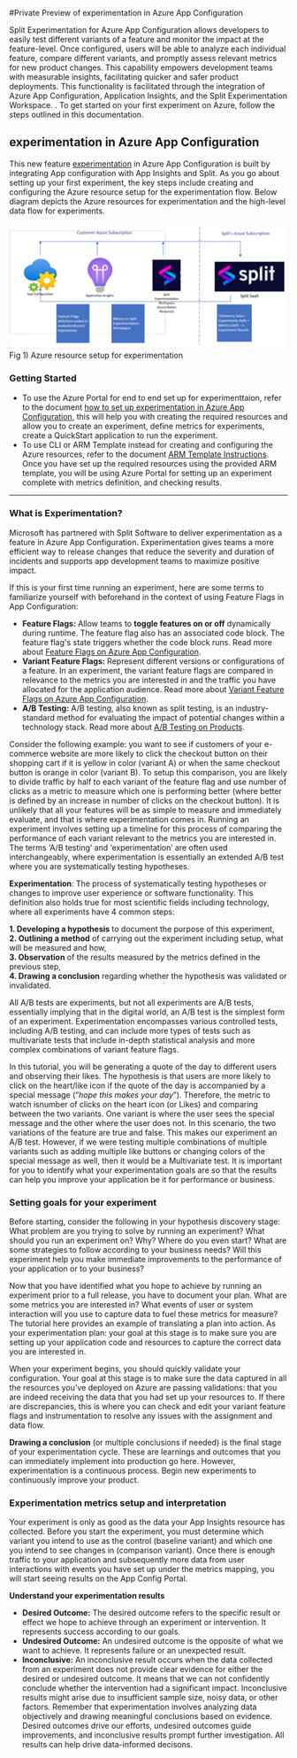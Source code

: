 #Private Preview of experimentation in Azure App Configuration

Split Experimentation for Azure App Configuration allows developers to easily test different variants of a feature and monitor the impact at the feature-level. Once configured, users will be able to analyze each individual feature, compare different variants, and promptly assess relevant metrics for new product changes. This capability empowers development teams with measurable insights, facilitating quicker and safer product deployments. This functionality is facilitated through the integration of Azure App Configuration, Application Insights, and the Split Experimentation Workspace. . To get started on your first experiment on Azure, follow the steps outlined in this documentation.

## experimentation in Azure App Configuration
 
This new feature [experimentation](https://github.com/Muksvso/ExperimentationPreviewDocs?tab=readme-ov-file#what-is-experimentation) in Azure App Configuration is built by integrating App configuration with App Insights and Split. As you go about setting up your first experiment, the key steps include creating and configuring the Azure resource setup for the experimentation flow. Below diagram depicts the Azure resources for experimentation and the high-level data flow for experiments. 

![Resources Diagram](./Images/1.png)
Fig 1) Azure resource setup for experimentation

### Getting Started

- To use the Azure Portal for end to end set up for experimenttaion, refer to the document [how to set up experimentation in Azure App Configuration](/how-to-setup-experimentation.md), this will help you with creating the required resources and allow you to create an experiment, define metrics for experiments, create a QuickStart application to run the experiment. 
- To use CLI or ARM Template instead for creating and configuring the Azure resources, refer to the document [ARM Template Instructions](/ARMTemplateInstructions.md). Once you have set up the required resources using the provided ARM template, you will be using Azure Portal for setting up an experiment complete with metrics definition, and checking results.

---

### What is Experimentation?
Microsoft has partnered with Split Software to deliver experimentation as a feature in Azure App Configuration. Experimentation gives teams a more efficient way to release changes that reduce the severity and duration of incidents and supports app development teams to maximize positive impact. 

If this is your first time running an experiment, here are some terms to familiarize yourself with beforehand in the context of using Feature Flags in App Configuration:<br/>
- **Feature Flags:** Allow teams to **toggle features on or off** dynamically during runtime. The feature flag also has an associated code block. The feature flag's state triggers whether the code block runs. Read more about [Feature Flags on Azure App Configuration](https://learn.microsoft.com/en-us/azure/azure-app-configuration/concept-feature-management#basic-concepts). <br/>
- **Variant Feature Flags:** Represent different versions or configurations of a feature. In an experiment, the variant feature flags are compared in relevance to the metrics you are interested in and the traffic you have allocated for the application audience. Read more about [Variant Feature Flags on Azure App Configuration](https://github.com/microsoft/FeatureManagement-Dotnet/tree/release/v4?tab=readme-ov-file#variants).<br/>
- **A/B Testing:** A/B testing, also known as split testing, is an industry-standard method for evaluating the impact of potential changes within a technology stack. Read more about [A/B Testing on Products](https://www.microsoft.com/en-us/research/group/experimentation-platform-exp/articles/a-b-testing-across-products/).

Consider the following example: you want to see if customers of your e-commerce website are more likely to click the checkout button on their shopping cart if it is yellow in color (variant A) or when the same checkout button is orange in color (variant B). To setup this comparison, you are likely to divide traffic by half to each variant of the feature flag and use number of clicks as a metric to measure which one is performing better (where better is defined by an increase in number of clicks on the checkout button). It is unlikely that all your features will be as simple to measure and immediately evaluate, and that is where experimentation comes in. Running an experiment involves setting up a timeline for this process of comparing the performance of each variant relevant to the metrics you are interested in. The terms ‘A/B testing’ and ‘experimentation’ are often used interchangeably, where experimentation is essentially an extended A/B test where you are systematically testing hypotheses. 

**Experimentation**: The process of systematically testing hypotheses or changes to improve user experience or software functionality. This definition also holds true for most scientific fields including technology, where all experiments have 4 common steps:<br/>

**1.	Developing a hypothesis** to document the purpose of this experiment,  <br/>
**2.	Outlining a method** of carrying out the experiment including setup, what will be measured and how,  <br/>
**3.	Observation** of the results measured by the metrics defined in the previous step,  <br/>
**4.	Drawing a conclusion** regarding whether the hypothesis was validated or invalidated. <br/>

All A/B tests are experiments, but not all experiments are A/B tests, essentially implying that in the digital world, an A/B test is the simplest form of an experiment. Experimentation encompasses various controlled tests, including A/B testing, and can include more types of tests such as multivariate tests that include in-depth statistical analysis and more complex combinations of variant feature flags. 

In this tutorial, you will be generating a quote of the day to different users and observing their likes. The hypothesis is that users are more likely to click on the heart/like icon if the quote of the day is accompanied by a special message (“*hope this makes your day*”). Therefore, the metric to watch isnumber of clicks on the heart icon (or Likes) and comparing between the two variants. One variant is where the user sees the special message and the other where the user does not. In this scenario, the two variations of the feature are true and false. This makes our experiment an A/B test. However, if we were testing multiple combinations of multiple variants such as adding multiple like buttons or changing colors of the special message as well, then it would be a Multivariate test. It is important for you to identify what your experimentation goals are so that the results can help you improve your application be it for performance or business. 

### Setting goals for your experiment
Before starting, consider the following in your hypothesis discovery stage: 
What problem are you trying to solve by running an experiment? What should you run an experiment on? Why? Where do you even start? What are some strategies to follow according to your business needs? Will this experiment help you make immediate improvements to the performance of your application or to your business?

Now that you have identified what you hope to achieve by running an experiment prior to a full release, you have to document your plan. What are some metrics you are interested in? What events of user or system interaction will you use to capture data to fuel these metrics for measure? The tutorial here provides an example of translating a plan into action. As your experimentation plan: your goal at this stage is to make sure you are setting up your application code and resources to capture the correct data you are interested in.

When your experiment begins, you should quickly validate your configuration. Your goal at this stage is to make sure the data captured in all the resources you’ve deployed on Azure are passing validations: that you are indeed receiving the data that you had set up your resources to. If there are discrepancies, this is where you can check and edit your variant feature flags and instrumentation to resolve any issues with the assignment and data flow.

**Drawing a conclusion** (or multiple conclusions if needed) is the final stage of your experimentation cycle. These are learnings and outcomes that you can immediately implement into production go here. However, experimentation is a continuous process. Begin new experiments to continuously improve your product. 

### Experimentation metrics setup and interpretation
Your experiment is only as good as the data your App Insights resource has collected. Before you start the experiment, you must determine which variant you intend to use as the control (baseline variant) and which one you intend to see changes in (comparison variant). Once there is enough traffic to your application and subsequently more data from user interactions with events you have set up under the metrics mapping, you will start seeing results on the App Config Portal.

**Understand your experimentation results**

- **Desired Outcome:** The desired outcome refers to the specific result or effect we hope to achieve through an experiment or intervention. It represents success according to our goals. <br/>
- **Undesired Outcome:** An undesired outcome is the opposite of what we want to achieve. It represents failure or an unexpected result. <br/>
- **Inconclusive:** An inconclusive result occurs when the data collected from an experiment does not provide clear evidence for either the desired or undesired outcome. It means that we can not confidently conclude whether the intervention had a significant impact. Inconclusive results might arise due to insufficient sample size, noisy data, or other factors. Remember that experimentation involves analyzing data objectively and drawing meaningful conclusions based on evidence. Desired outcomes drive our efforts, undesired outcomes guide improvements, and inconclusive results prompt further investigation. All results can help drive data-informed decisons. 

